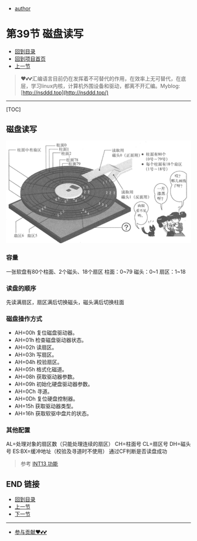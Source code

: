 + [author](https://github.com/3293172751)

# 第39节 磁盘读写

+ [回到目录](../README.md)
+ [回到项目首页](../../README.md)
+ [上一节](38.md)
> ❤️💕💕汇编语言目前仍在发挥着不可替代的作用，在效率上无可替代，在底层，学习linux内核，计算机外围设备和驱动，都离不开汇编。Myblog:[http://nsddd.top](http://nsddd.top/)
---
[TOC]



## 磁盘读写

![image.png](assets/894410df75b7e98db1b059a4e9c80cf5.png)

### 容量

一张软盘有80个柱面、2个磁头、18个扇区
柱面：0~79
磁头：0~1
扇区：1~18



### 读盘的顺序

先读满扇区，扇区满后切换磁头，磁头满后切换柱面



### 磁盘操作方式

- AH=00h 复位磁盘驱动器。
- AH=01h 检查磁盘驱动器状态。
- AH=02h 读扇区。
- AH=03h 写扇区。
- AH=04h 校验扇区。
- AH=05h 格式化磁道。
- AH=08h 获取驱动器参数。
- AH=09h 初始化硬盘驱动器参数。
- AH=0Ch 寻道。
- AH=0Dh 复位硬盘控制器。
- AH=15h 获取驱动器类型。
- AH=16h 获取软驱中盘片的状态。



### 其他配置

AL=处理对象的扇区数（只能处理连续的扇区）
CH=柱面号
CL=扇区号
DH=磁头号
ES:BX=缓冲地址（校验及寻道时不使用）
通过CF判断是否读盘成功



> 参考
> [INT13 功能](https://icode.best/go?go=aHR0cHM6Ly9ibG9nLmNzZG4ubmV0L3lsbzUyMy9hcnRpY2xlL2RldGFpbHMvMzkwNTA3NzE=)



## END 链接
+ [回到目录](../README.md)
+ [上一节](38.md)
+ [下一节](40.md)
---
+ [参与贡献❤️💕💕](https://github.com/3293172751/Block_Chain/blob/master/Git/git-contributor.md)